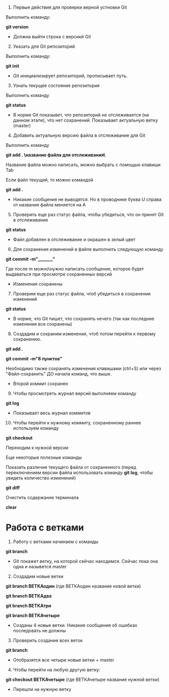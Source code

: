 1. Первые действия для проверки верной устновки Git

Выполнить команду:

**git version**

* Должна выйти строка с версикй Git

2. Указать для Git репозиторий

Выполнить команду:

**git init**

* Git инициализирует репозиторий, прописывает путь.

3. Узнать текущее состояние репозитория

Выполнить команду

**git status**

* В норме Git показывет, что репозиторий не отслеживается (на данном этапе), что нет сохранений. Показывает актуальную ветку (master)

4. Добавить актуальную версию файла в отслеживание для Git

Выполнить команду

**git add . \название файла для отслеживания\\**

Название файла можно написать, можно выбрать с помощью клавиши Tab

Если файл текущий, то можно командой

**git add .**

* Никакие сообщения не выводятся. Но в проводнике буква U справа от названия файла меняется на А

5. Проверить еще раз статус файла, чтобы убедиться, что он принят Git в отслеживание

**git status**

* Файл добавлен в отслеживание и окрашен в зелый цвет

6. Для сохранения изменений в файле выполнить следующую команду

**git commit -m"_______"**

Где после m можно\нужно написать сообщение, которое будет выдаваться при просмотре сохраненных версий

* Изменения сохранены

7. Проверим еще раз статус файла, чтоб убедиться в сохранении изменений

**git status**

* В норме, что Git пишет, что сохранять нечего (так как последние изменения все сохранены)

8. Создадим и сохраним изменения, чтоб потом перейти к первому сохранению.

**git add .**

**git commit -m"8 пунктов"**

Необходимо также сохранять изменения клавишами (ctrl+S) или через "Файл-сохранить" ДО начала команд, что выше.

* Второй коммит сохранен

9. Чтобы просмотреть журнал версий выполняем команду

**git log**

* Показывает весь журнал коммитов

10. Чтобы перейти к нужному коммиту, сохраненному раннее используем команду

**git checkout**

Переходим к нужной версии

Еще некоторые полезные команды

Показать различие текущего файла от сохраненного (перед переключением версии файла использовать команду **git log**, чтобы увидеть количество изменений)

**git diff**

Очистить содержание терминала

**clear**

# Работа с ветками

1. Работу с ветками начинаем с команды

**git branch**

* Git покажет ветку, на которой сейчас находимся. Сейчас пока она одна и назывется master

2. Создадим новые ветки

**git branch ВЕТКАодин** (где ВЕТКАодин название новой ветки)

**git branch ВЕТКАдва**

**git branch ВЕТКАтри**

**git branch ВЕТКАчетыре**

* Созданы 4 новые ветки. Никакие сообщения об ошибках последовать не должны

3. Проверить создание всех веток

**git branch**

* Отобразятся все четыре новые ветки + master

4. Чтобы перейти на любую другую ветку:

**git checkout ВЕТКАчетыре** (где ВЕТКАчетыре название нужной ветки)

* Перешли на нужную ветку



